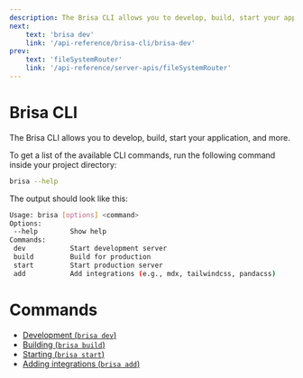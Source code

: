 ```yaml
---
description: The Brisa CLI allows you to develop, build, start your application, and more.
next: 
    text: 'brisa dev'
    link: '/api-reference/brisa-cli/brisa-dev'
prev: 
    text: 'fileSystemRouter'
    link: '/api-reference/server-apis/fileSystemRouter'
---
```


# Brisa CLI

The Brisa CLI allows you to develop, build, start your application, and more.

To get a list of the available CLI commands, run the following command inside your project directory:

```sh
brisa --help
```

The output should look like this:

```sh
Usage: brisa [options] <command>
Options:
 --help        Show help
Commands:
 dev           Start development server
 build         Build for production
 start         Start production server
 add           Add integrations (e.g., mdx, tailwindcss, pandacss)
 ```

# Commands

- [Development (`brisa dev`)](/api-reference/brisa-cli/brisa-dev)
- [Building (`brisa build`)](/api-reference/brisa-cli/brisa-build)
- [Starting (`brisa start`)](/api-reference/brisa-cli/brisa-start)
- [Adding integrations (`brisa add`)](/api-reference/brisa-cli/brisa-add)


